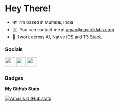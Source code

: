 Hey There! 
===========================

* 🌍  I'm based in Mumbai, India
* ✉️  You can contact me at [aman@naviteklabs.com](mailto:aman@naviteklabs.com)
* 🧠  I work across AI, Native iOS and T3 Stack.


### Socials

<p align="left"> <a href="https://www.github.com/Decoy101" target="_blank" rel="noreferrer"><img src="https://raw.githubusercontent.com/danielcranney/readme-generator/main/public/icons/socials/github.svg" width="32" height="32" /></a> <a href="https://www.linkedin.com/in/aman-gupta-4601391b1/" target="_blank" rel="noreferrer"><img src="https://raw.githubusercontent.com/danielcranney/readme-generator/main/public/icons/socials/linkedin.svg" width="32" height="32" /></a> <a href="https://x.com/AreeGuptaji" target="_blank" rel="noreferrer"><img src="https://raw.githubusercontent.com/danielcranney/readme-generator/main/public/icons/socials/twitter.svg" width="32" height="32" /></a></p>

### Badges

<b>My GitHub Stats</b>

<a href="http://www.github.com/AreeGuptaji"><img src="https://github-readme-stats.vercel.app/api?username=AreeGuptaji&show_icons=true&hide=&count_private=true&title_color=0891b2&text_color=ffffff&icon_color=0891b2&bg_color=1c1917&hide_border=true&show_icons=true" alt="Aman's GitHub stats" /></a>
